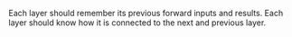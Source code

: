 Each layer should remember its previous forward inputs and results.
Each layer should know how it is connected to the next and previous layer.